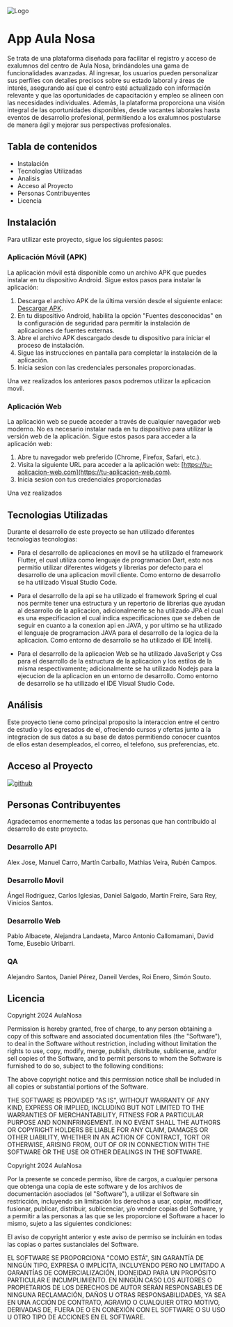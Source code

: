 
![Logo](https://cdn-st.evolcampus.com/ec9006/1/ficheros/clientes/9006/logo-escuela_390.png)


# App Aula Nosa

Se trata de una plataforma diseñada para facilitar el registro y acceso de exalumnos del centro de Aula Nosa, brindándoles una gama de funcionalidades avanzadas. Al ingresar, los usuarios pueden personalizar sus perfiles con detalles precisos sobre su estado laboral y áreas de interés, asegurando así que el centro esté actualizado con información relevante y que las oportunidades de capacitación y empleo se alineen con las necesidades individuales. Además, la plataforma proporciona una visión integral de las oportunidades disponibles, desde vacantes laborales hasta eventos de desarrollo profesional, permitiendo a los exalumnos postularse de manera ágil y mejorar sus perspectivas profesionales.


## Tabla de contenidos

- Instalación
- Tecnologías Utilizadas
- Analisis
- Acceso al Proyecto
- Personas Contribuyentes
- Licencia




## Instalación

Para utilizar este proyecto, sigue los siguientes pasos:

### Aplicación Móvil (APK)

La aplicación móvil está disponible como un archivo APK que puedes instalar en tu dispositivo Android. Sigue estos pasos para instalar la aplicación:

1. Descarga el archivo APK de la última versión desde el siguiente enlace: [Descargar APK](https://ruta-de-descarga.com/tu-app.apk).
2. En tu dispositivo Android, habilita la opción "Fuentes desconocidas" en la configuración de seguridad para permitir la instalación de aplicaciones de fuentes externas.
3. Abre el archivo APK descargado desde tu dispositivo para iniciar el proceso de instalación.
4. Sigue las instrucciones en pantalla para completar la instalación de la aplicación.
5. Inicia sesion con las credenciales personales proporcionadas.

Una vez realizados los anteriores pasos podremos utilizar la aplicacion movil.

### Aplicación Web

La aplicación web se puede acceder a través de cualquier navegador web moderno. No es necesario instalar nada en tu dispositivo para utilizar la versión web de la aplicación. Sigue estos pasos para acceder a la aplicación web:

1. Abre tu navegador web preferido (Chrome, Firefox, Safari, etc.).
2. Visita la siguiente URL para acceder a la aplicación web: [https://tu-aplicacion-web.com](https://tu-aplicacion-web.com).
3. Inicia sesion con tus credenciales proporcionadas

Una vez realizados

## Tecnologias Utilizadas

Durante el desarrollo de este proyecto se han utilizado diferentes tecnologias tecnologias:

- Para el desarrollo de aplicaciones en movil se ha utilizado el framework Flutter, el cual utiliza como lenguaje de programacion Dart, esto nos permitio utilizar diferentes widgets y librerias por defecto para el desarrollo de una aplicacion movil cliente. Como entorno de desarrollo se ha utilizado Visual Studio Code.

- Para el desarrollo de la api se ha utilizado el framework Spring el cual nos permite tener una estructura y un repertorio de librerias que ayudan al desarrollo de la aplicacion, adicionalmente se ha utilizado JPA el cual es una especificacion el cual indica especificaciones que se deben de seguir en cuanto a la conexion api en JAVA, y por ultimo se ha utilizado el lenguaje de programacion JAVA para el desarrollo de la logica de la aplicacion. Como entorno de desarrollo se ha utilizado el IDE Intellij.

- Para el desarrollo de la aplicacion Web se ha utilizado JavaScript y Css para el desarrollo de la estructura de la aplicacion y los estilos de la misma respectivamente; adicionalmente se ha utilizado Nodejs para la ejecucion de la aplicacion en un entorno de desarrollo. Como entorno de desarrollo se ha utilizado el IDE Visual Studio Code.




## Análisis
Este proyecto tiene como principal proposito la interaccion entre el centro de estudio y los egresados de el, ofreciendo cursos y ofertas junto a la integracion de sus datos a su base de datos permitiendo conocer cuantos de ellos estan desempleados, el correo, el telefono, sus preferencias, etc. 
## Acceso al Proyecto

[![github](img)](https://github.com/)

## Personas Contribuyentes

Agradecemos enormemente a todas las personas que han contribuido al desarrollo de este proyecto.

### Desarrollo API
Alex Jose, Manuel Carro, Martín Carballo, Mathias Veira, Rubén Campos.
### Desarrollo Movil
Ángel Rodríguez, Carlos Iglesias, Daniel Salgado, Martín Freire, Sara Rey, Vinicios Santos.
### Desarrollo Web
Pablo Albacete, Alejandra Landaeta, Marco Antonio Callomamani, David Tome, Eusebio Uribarri.
### QA
Alejandro Santos, Daniel Pérez, Daneil Verdes, Roi Enero, Simón Souto.


## Licencia

Copyright 2024 AulaNosa

Permission is hereby granted, free of charge, to any person obtaining a copy of this software and associated documentation files (the "Software"), to deal in the Software without restriction, including without limitation the rights to use, copy, modify, merge, publish, distribute, sublicense, and/or sell copies of the Software, and to permit persons to whom the Software is furnished to do so, subject to the following conditions:

The above copyright notice and this permission notice shall be included in all copies or substantial portions of the Software.

THE SOFTWARE IS PROVIDED "AS IS", WITHOUT WARRANTY OF ANY KIND, EXPRESS OR IMPLIED, INCLUDING BUT NOT LIMITED TO THE WARRANTIES OF MERCHANTABILITY, FITNESS FOR A PARTICULAR PURPOSE AND NONINFRINGEMENT. IN NO EVENT SHALL THE AUTHORS OR COPYRIGHT HOLDERS BE LIABLE FOR ANY CLAIM, DAMAGES OR OTHER LIABILITY, WHETHER IN AN ACTION OF CONTRACT, TORT OR OTHERWISE, ARISING FROM, OUT OF OR IN CONNECTION WITH THE SOFTWARE OR THE USE OR OTHER DEALINGS IN THE SOFTWARE.


Copyright 2024 AulaNosa

Por la presente se concede permiso, libre de cargos, a cualquier persona que obtenga una copia de este software y de los archivos de documentación asociados (el "Software"), a utilizar el Software sin restricción, incluyendo sin limitación los derechos a usar, copiar, modificar, fusionar, publicar, distribuir, sublicenciar, y/o vender copias del Software, y a permitir a las personas a las que se les proporcione el Software a hacer lo mismo, sujeto a las siguientes condiciones:

El aviso de copyright anterior y este aviso de permiso se incluirán en todas las copias o partes sustanciales del Software.

EL SOFTWARE SE PROPORCIONA "COMO ESTÁ", SIN GARANTÍA DE NINGÚN TIPO, EXPRESA O IMPLÍCITA, INCLUYENDO PERO NO LIMITADO A GARANTÍAS DE COMERCIALIZACIÓN, IDONEIDAD PARA UN PROPÓSITO PARTICULAR E INCUMPLIMIENTO. EN NINGÚN CASO LOS AUTORES O PROPIETARIOS DE LOS DERECHOS DE AUTOR SERÁN RESPONSABLES DE NINGUNA RECLAMACIÓN, DAÑOS U OTRAS RESPONSABILIDADES, YA SEA EN UNA ACCIÓN DE CONTRATO, AGRAVIO O CUALQUIER OTRO MOTIVO, DERIVADAS DE, FUERA DE O EN CONEXIÓN CON EL SOFTWARE O SU USO U OTRO TIPO DE ACCIONES EN EL SOFTWARE.